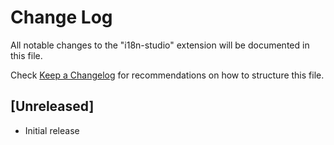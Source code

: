 # Change Log

All notable changes to the "i18n-studio" extension will be documented in this file.

Check [Keep a Changelog](http://keepachangelog.com/) for recommendations on how to structure this file.

## [Unreleased]

- Initial release